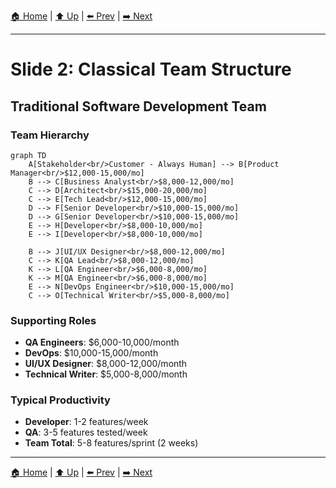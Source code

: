 [🏠 Home](../slide-deck.md) | [⬆️ Up](../slide-deck.md) | [⬅️ Prev](slide-01-cover.md) | [➡️ Next](slide-03-agent-augmented.md)

---

# Slide 2: Classical Team Structure

## Traditional Software Development Team

### Team Hierarchy

```mermaid
graph TD
    A[Stakeholder<br/>Customer - Always Human] --> B[Product Manager<br/>$12,000-15,000/mo]
    B --> C[Business Analyst<br/>$8,000-12,000/mo]
    C --> D[Architect<br/>$15,000-20,000/mo]
    C --> E[Tech Lead<br/>$12,000-15,000/mo]
    D --> F[Senior Developer<br/>$10,000-15,000/mo]
    D --> G[Senior Developer<br/>$10,000-15,000/mo]
    E --> H[Developer<br/>$8,000-10,000/mo]
    E --> I[Developer<br/>$8,000-10,000/mo]

    B --> J[UI/UX Designer<br/>$8,000-12,000/mo]
    C --> K[QA Lead<br/>$8,000-12,000/mo]
    K --> L[QA Engineer<br/>$6,000-8,000/mo]
    K --> M[QA Engineer<br/>$6,000-8,000/mo]
    E --> N[DevOps Engineer<br/>$10,000-15,000/mo]
    C --> O[Technical Writer<br/>$5,000-8,000/mo]
```

### Supporting Roles

- **QA Engineers**: $6,000-10,000/month
- **DevOps**: $10,000-15,000/month
- **UI/UX Designer**: $8,000-12,000/month
- **Technical Writer**: $5,000-8,000/month

### Typical Productivity

- **Developer**: 1-2 features/week
- **QA**: 3-5 features tested/week
- **Team Total**: 5-8 features/sprint (2 weeks)

---

[🏠 Home](../slide-deck.md) | [⬆️ Up](../slide-deck.md) | [⬅️ Prev](slide-01-cover.md) | [➡️ Next](slide-03-agent-augmented.md)
